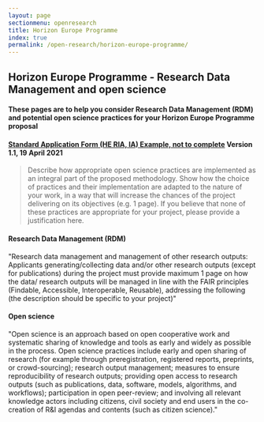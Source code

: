 ```yaml
---
layout: page
sectionmenu: openresearch
title: Horizon Europe Programme
index: true
permalink: /open-research/horizon-europe-programme/
---
```


## Horizon Europe Programme - Research Data Management and open science
#### These pages are to help you consider Research Data Management (RDM) and potential open science practices for your Horizon Europe Programme proposal
#### [Standard Application Form (HE RIA, IA) Example, not to complete](https://ec.europa.eu/info/funding-tenders/opportunities/docs/2021-2027/horizon/temp-form/af/af_he-ria-ia_en.pdf) Version 1.1, 19 April 2021
> Describe how appropriate open science practices are implemented as an integral part of the proposed methodology. Show how the choice of practices and their implementation are adapted to the nature of your work, in a way that will increase the chances of the project delivering on its objectives (e.g. 1 page). If you believe that none of these practices are appropriate for your project, please provide a justification here. 

#### Research Data Management (RDM)
"Research data management and management of other research outputs: Applicants generating/collecting data and/or other research outputs (except for publications) during the project must provide maximum 1 page on how the data/ research outputs will be managed in line with the FAIR principles (Findable, Accessible, Interoperable, Reusable), addressing the following (the description should be specific to your project)"
#### Open science
"Open science is an approach based on open cooperative work and systematic sharing of knowledge and tools as early and widely as possible in the process. Open science practices include early and open sharing of research (for example through preregistration, registered reports, preprints, or crowd-sourcing); research output management; measures to ensure reproducibility of research outputs; providing open access to research outputs (such as publications, data, software, models, algorithms, and workflows); participation in open peer-review; and involving all relevant knowledge actors including citizens, civil society and end users in the co-creation of R&I agendas and contents (such as citizen science)."
